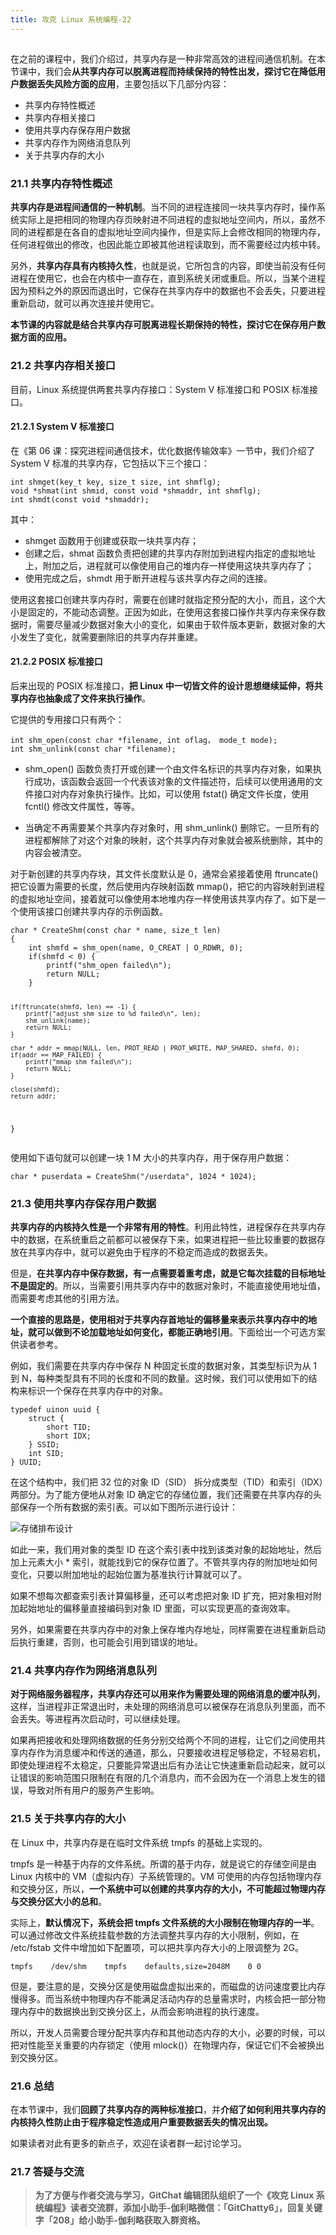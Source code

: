 ```yaml
---
title: 攻克 Linux 系统编程-22
---
```

<article id="topicContainer" class="column_content"><h2 class="topic_title"></h2><div><p>在之前的课程中，我们介绍过，共享内存是一种非常高效的进程间通信机制。在本节课中，我们会<strong>从共享内存可以脱离进程而持续保持的特性出发，探讨它在降低用户数据丢失风险方面的应用</strong>，主要包括以下几部分内容：</p>
<ul>
<li>共享内存特性概述</li>
<li>共享内存相关接口</li>
<li>使用共享内存保存用户数据</li>
<li>共享内存作为网络消息队列</li>
<li>关于共享内存的大小</li>
</ul>
<h3 id="211">21.1 共享内存特性概述</h3>
<p><strong>共享内存是进程间通信的一种机制</strong>。当不同的进程连接同一块共享内存时，操作系统实际上是把相同的物理内存页映射进不同进程的虚拟地址空间内，所以，虽然不同的进程都是在各自的虚拟地址空间内操作，但是实际上会修改相同的物理内存，任何进程做出的修改，也因此能立即被其他进程读取到，而不需要经过内核中转。</p>
<p>另外，<strong>共享内存具有内核持久性</strong>，也就是说，它所包含的内容，即使当前没有任何进程在使用它，也会在内核中一直存在，直到系统关闭或重启。所以，当某个进程因为预料之外的原因而退出时，它保存在共享内存中的数据也不会丢失，只要进程重新启动，就可以再次连接并使用它。</p>
<p><strong>本节课的内容就是结合共享内存可脱离进程长期保持的特性，探讨它在保存用户数据方面的应用。</strong></p>
<h3 id="212">21.2 共享内存相关接口</h3>
<p>目前，Linux 系统提供两套共享内存接口：System V 标准接口和 POSIX 标准接口。</p>
<h4 id="2121systemv">21.2.1 System V 标准接口</h4>
<p>在《第 06 课：探究进程间通信技术，优化数据传输效率》一节中，我们介绍了 System V 标准的共享内存，它包括以下三个接口：</p>
<pre><code>int shmget(key_t key, size_t size, int shmflg);
void *shmat(int shmid, const void *shmaddr, int shmflg);
int shmdt(const void *shmaddr);
</code></pre>
<p>其中：</p>
<ul>
<li>shmget 函数用于创建或获取一块共享内存；</li>
<li>创建之后，shmat 函数负责把创建的共享内存附加到进程内指定的虚拟地址上，附加之后，进程就可以像使用自己的堆内存一样使用这块共享内存了；</li>
<li>使用完成之后，shmdt 用于断开进程与该共享内存之间的连接。</li>
</ul>
<p>使用这套接口创建共享内存时，需要在创建时就指定预分配的大小，而且，这个大小是固定的，不能动态调整。正因为如此，在使用这套接口操作共享内存来保存数据时，需要尽量减少数据对象大小的变化，如果由于软件版本更新，数据对象的大小发生了变化，就需要删除旧的共享内存并重建。</p>
<h4 id="2122posix">21.2.2 POSIX 标准接口</h4>
<p>后来出现的 POSIX 标准接口，<strong>把 Linux 中一切皆文件的设计思想继续延伸，将共享内存也抽象成了文件来执行操作</strong>。</p>
<p>它提供的专用接口只有两个：</p>
<pre><code>int shm_open(const char *filename, int oflag， mode_t mode);
int shm_unlink(const char *filename);
</code></pre>
<ul>
<li><p>shm_open() 函数负责打开或创建一个由文件名标识的共享内存对象，如果执行成功，该函数会返回一个代表该对象的文件描述符，后续可以使用通用的文件接口对内存对象执行操作。比如，可以使用 fstat() 确定文件长度，使用 fcntl() 修改文件属性，等等。</p></li>
<li><p>当确定不再需要某个共享内存对象时，用 shm_unlink() 删除它。一旦所有的进程都解除了对这个对象的映射，这个共享内存对象就会被系统删除，其中的内容会被清空。</p></li>
</ul>
<p>对于新创建的共享内存块，其文件长度默认是 0，通常会紧接着使用 ftruncate() 把它设置为需要的长度，然后使用内存映射函数 mmap()，把它的内容映射到进程的虚拟地址空间，接着就可以像使用本地堆内存一样使用该共享内存了。如下是一个使用该接口创建共享内存的示例函数。</p>
<pre><code>char * CreateShm(const char * name, size_t len)
{
    int shmfd = shm_open(name, O_CREAT | O_RDWR, 0);
    if(shmfd &lt; 0) {
        printf("shm_open failed\n");
        return NULL;
    }

    if(ftruncate(shmfd, len) == -1) {
        printf("adjust shm size to %d failed\n", len);
        shm_unlink(name);
        return NULL;
    }

    char * addr = mmap(NULL, len, PROT_READ | PROT_WRITE, MAP_SHARED, shmfd, 0);
    if(addr == MAP_FAILED) {
        printf("mmap shm failed\n");
        return NULL;
    }

    close(shmfd);
    return addr;
}
</code></pre>
<p>使用如下语句就可以创建一块 1 M 大小的共享内存，用于保存用户数据：</p>
<pre><code>char * puserdata = CreateShm("/userdata", 1024 * 1024);
</code></pre>
<h3 id="213">21.3 使用共享内存保存用户数据</h3>
<p><strong>共享内存的内核持久性是一个非常有用的特性</strong>。利用此特性，进程保存在共享内存中的数据，在系统重启之前都可以被保存下来，如果进程把一些比较重要的数据存放在共享内存中，就可以避免由于程序的不稳定而造成的数据丢失。</p>
<p>但是，<strong>在共享内存中保存数据，有一点需要着重考虑，就是它每次挂载的目标地址不是固定的</strong>。所以，当需要引用共享内存中的数据对象时，不能直接使用地址值，而需要考虑其他的引用方法。</p>
<p><strong>一个直接的思路是，使用相对于共享内存首地址的偏移量来表示共享内存中的地址，就可以做到不论加载地址如何变化，都能正确地引用</strong>。下面给出一个可选方案供读者参考。</p>
<p>例如，我们需要在共享内存中保存 N 种固定长度的数据对象，其类型标识为从 1 到 N，每种类型具有不同的长度和不同的数量。这时候，我们可以使用如下的结构来标识一个保存在共享内存中的对象。</p>
<pre><code>typedef uinon uuid {
    struct {
        short TID;
        short IDX;
    } SSID;
    int SID;
} UUID;
</code></pre>
<p>在这个结构中，我们把 32 位的对象 ID（SID） 拆分成类型（TID）和索引（IDX）两部分。为了能方便地从对象 ID 确定它的存储位置，我们还需要在共享内存的头部保存一个所有数据的索引表。可以如下图所示进行设计：</p>
<p><img src="https://images.gitbook.cn/16674bb0-4286-11e9-bb2c-779598067917" alt="存储排布设计" /></p>
<p>如此一来，我们用对象的类型 ID 在这个索引表中找到该类对象的起始地址，然后加上元素大小 * 索引，就能找到它的保存位置了。不管共享内存的附加地址如何变化，只要以附加地址的起始位置为基准执行计算就可以了。</p>
<p>如果不想每次都查索引表计算偏移量，还可以考虑把对象 ID 扩充，把对象相对附加起始地址的偏移量直接编码到对象 ID 里面，可以实现更高的查询效率。</p>
<p>另外，如果需要在共享内存中的对象上保存堆内存地址，同样需要在进程重新启动后执行重建，否则，也可能会引用到错误的地址。</p>
<h3 id="214">21.4 共享内存作为网络消息队列</h3>
<p><strong>对于网络服务器程序，共享内存还可以用来作为需要处理的网络消息的缓冲队列</strong>，这样，当进程非正常退出时，未处理的网络消息可以被保存在消息队列里面，而不会丢失。等进程再次启动时，可以继续处理。</p>
<p>如果再把接收和处理网络数据的任务分别交给两个不同的进程，让它们之间使用共享内存作为消息缓冲和传送的通道，那么，只要接收进程足够稳定，不轻易宕机，即使处理进程不太稳定，只要能异常退出后有办法让它快速重新启动起来，就可以让错误的影响范围只限制在有限的几个消息内，而不会因为在一个消息上发生的错误，导致对所有用户的服务产生影响。</p>
<h3 id="215">21.5 关于共享内存的大小</h3>
<p>在 Linux 中，共享内存是在临时文件系统 tmpfs 的基础上实现的。</p>
<p>tmpfs 是一种基于内存的文件系统。所谓的基于内存，就是说它的存储空间是由 Linux 内核中的 VM（虚拟内存）子系统管理的。VM 可使用的内存包括物理内存和交换分区，所以，<strong>一个系统中可以创建的共享内存的大小，不可能超过物理内存与交换分区大小的总和</strong>。</p>
<p>实际上，<strong>默认情况下，系统会把 tmpfs 文件系统的大小限制在物理内存的一半</strong>。可以通过修改文件系统挂载参数的方法调整共享内存的大小限制，例如，在 /etc/fstab 文件中增加如下配置项，可以把共享内存大小的上限调整为 2G。</p>
<pre><code>tmpfs    /dev/shm    tmpfs    defaults,size=2048M    0 0
</code></pre>
<p>但是，要注意的是，交换分区是使用磁盘虚拟出来的，而磁盘的访问速度要比内存慢得多。而当系统中物理内存不能满足活动内存的总量需求时，内核会把一部分物理内存中的数据换出到交换分区上，从而会影响进程的执行速度。</p>
<p>所以，开发人员需要合理分配共享内存和其他动态内存的大小，必要的时候，可以把对性能至关重要的内存锁定（使用 mlock()）在物理内存，保证它们不会被换出到交换分区。</p>
<h3 id="216">21.6 总结</h3>
<p>在本节课中，我们<strong>回顾了共享内存的两种标准接口</strong>，并<strong>介绍了如何利用共享内存的内核持久性防止由于程序稳定性造成用户重要数据丢失的情况出现。</strong></p>
<p>如果读者对此有更多的新点子，欢迎在读者群一起讨论学习。</p>
<h3 id="217">21.7 答疑与交流</h3>
<blockquote>
  <p><strong>为了方便与作者交流与学习，GitChat 编辑团队组织了一个《攻克 Linux 系统编程》读者交流群，添加小助手-伽利略微信：「GitChatty6」，回复关键字「208」给小助手-伽利略获取入群资格。</strong></p>
</blockquote></div></article>